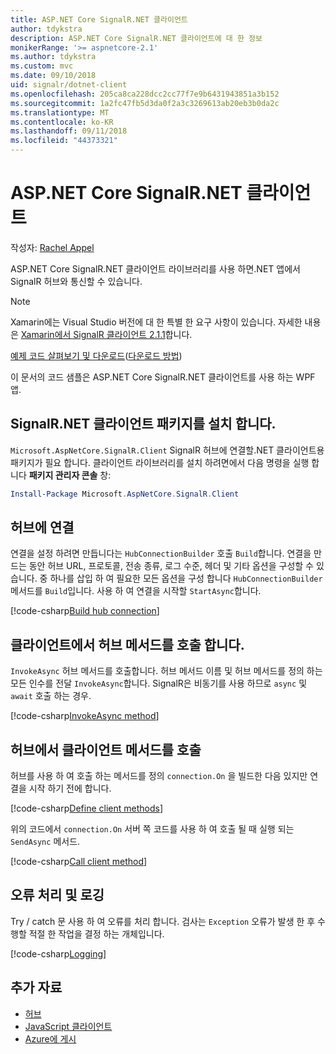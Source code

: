 ```yaml
---
title: ASP.NET Core SignalR.NET 클라이언트
author: tdykstra
description: ASP.NET Core SignalR.NET 클라이언트에 대 한 정보
monikerRange: '>= aspnetcore-2.1'
ms.author: tdykstra
ms.custom: mvc
ms.date: 09/10/2018
uid: signalr/dotnet-client
ms.openlocfilehash: 205ca8ca228dcc2cc77f7e9b6431943851a3b152
ms.sourcegitcommit: 1a2fc47fb5d3da0f2a3c3269613ab20eb3b0da2c
ms.translationtype: MT
ms.contentlocale: ko-KR
ms.lasthandoff: 09/11/2018
ms.locfileid: "44373321"
---
```

# <a name="aspnet-core-signalr-net-client"></a>ASP.NET Core SignalR.NET 클라이언트

작성자: [Rachel Appel](http://twitter.com/rachelappel)

ASP.NET Core SignalR.NET 클라이언트 라이브러리를 사용 하면.NET 앱에서 SignalR 허브와 통신할 수 있습니다.

> [!NOTE]
> Xamarin에는 Visual Studio 버전에 대 한 특별 한 요구 사항이 있습니다. 자세한 내용은 [Xamarin에서 SignalR 클라이언트 2.1.1](https://github.com/aspnet/Announcements/issues/305)합니다.

[예제 코드 살펴보기 및 다운로드](https://github.com/aspnet/Docs/tree/master/aspnetcore/signalr/dotnet-client/sample)([다운로드 방법](xref:tutorials/index#how-to-download-a-sample))

이 문서의 코드 샘플은 ASP.NET Core SignalR.NET 클라이언트를 사용 하는 WPF 앱.

## <a name="install-the-signalr-net-client-package"></a>SignalR.NET 클라이언트 패키지를 설치 합니다.

`Microsoft.AspNetCore.SignalR.Client` SignalR 허브에 연결할.NET 클라이언트용 패키지가 필요 합니다. 클라이언트 라이브러리를 설치 하려면에서 다음 명령을 실행 합니다 **패키지 관리자 콘솔** 창:

```powershell
Install-Package Microsoft.AspNetCore.SignalR.Client
```

## <a name="connect-to-a-hub"></a>허브에 연결

연결을 설정 하려면 만듭니다는 `HubConnectionBuilder` 호출 `Build`합니다. 연결을 만드는 동안 허브 URL, 프로토콜, 전송 종류, 로그 수준, 헤더 및 기타 옵션을 구성할 수 있습니다. 중 하나를 삽입 하 여 필요한 모든 옵션을 구성 합니다 `HubConnectionBuilder` 메서드를 `Build`입니다. 사용 하 여 연결을 시작할 `StartAsync`합니다.

[!code-csharp[Build hub connection](dotnet-client/sample/signalrchatclient/MainWindow.xaml.cs?name=snippet_MainWindowClass&highlight=14-16,32)]

## <a name="call-hub-methods-from-client"></a>클라이언트에서 허브 메서드를 호출 합니다.

`InvokeAsync` 허브 메서드를 호출합니다. 허브 메서드 이름 및 허브 메서드를 정의 하는 모든 인수를 전달 `InvokeAsync`합니다. SignalR은 비동기를 사용 하므로 `async` 및 `await` 호출 하는 경우.

[!code-csharp[InvokeAsync method](dotnet-client/sample/signalrchatclient/MainWindow.xaml.cs?name=snippet_InvokeAsync)]

## <a name="call-client-methods-from-hub"></a>허브에서 클라이언트 메서드를 호출

허브를 사용 하 여 호출 하는 메서드를 정의 `connection.On` 을 빌드한 다음 있지만 연결을 시작 하기 전에 합니다.

[!code-csharp[Define client methods](dotnet-client/sample/signalrchatclient/MainWindow.xaml.cs?name=snippet_ConnectionOn)]

위의 코드에서 `connection.On` 서버 쪽 코드를 사용 하 여 호출 될 때 실행 되는 `SendAsync` 메서드.

[!code-csharp[Call client method](dotnet-client/sample/signalrchat/hubs/chathub.cs?name=snippet_SendMessage)]

## <a name="error-handling-and-logging"></a>오류 처리 및 로깅

Try / catch 문 사용 하 여 오류를 처리 합니다. 검사는 `Exception` 오류가 발생 한 후 수행할 적절 한 작업을 결정 하는 개체입니다.

[!code-csharp[Logging](dotnet-client/sample/signalrchatclient/MainWindow.xaml.cs?name=snippet_ErrorHandling)]

## <a name="additional-resources"></a>추가 자료

* [허브](xref:signalr/hubs)
* [JavaScript 클라이언트](xref:signalr/javascript-client)
* [Azure에 게시](xref:signalr/publish-to-azure-web-app)
